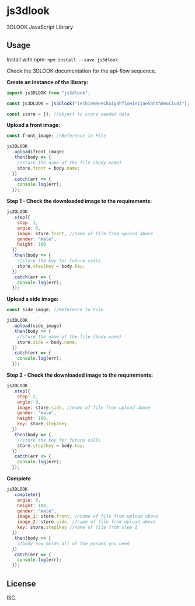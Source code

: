 # js3dlook

3DLOOK JavaScript Library

## Usage

Install with npm: `npm install --save js3dlook`.

Check the 3DLOOK documentation for the api-flow sequence.

**Create an instance of the library:**

```js
import js3DLOOK from "js3dlook";

const js3DLOOK = js3dlook("iechiem9eeChaiyahf1oHie1jae5ahth8eoCiu8i"); //SAMPLE KEY -- replace with your own api key

const store = {}; //object to store needed data
```

**Upload a front image:**

```js
const front_image; //Reference to File

js3DLOOK
  .upload(front_image)
  .then(body => {
    //store the name of the file (body.name)
    store.front = body.name;
  })
  .catch(err => {
    console.log(err);
  });
```

**Step 1 - Check the downloaded image to the requirements:**

```js
js3DLOOK
  .step({
    step: 1,
    angle: 0,
    image: store.front, //name of file from upload above
    gender: "male",
    height: 180
  })
  .then(body => {
    //store the key for future calls
    store.step1key = body.key;
  })
  .catch(err => {
    console.log(err);
  });
```

**Upload a side image:**

```js
const side_image; //Reference to File

js3DLOOK
  .upload(side_image)
  .then(body => {
    //store the name of the file (body.name)
    store.side = body.name;
  })
  .catch(err => {
    console.log(err);
  });
```

**Step 2 - Check the downloaded image to the requirements:**

```js
js3DLOOK
  .step({
    step: 2,
    angle: 0,
    image: store.side, //name of file from upload above
    gender: "male",
    height: 180,
    key: store.step1key
  })
  .then(body => {
    //store the key for future calls
    store.step2key = body.key;
  })
  .catch(err => {
    console.log(err);
  });
```

**Complete**

```js
js3DLOOK
  .complete({
    angle: 0,
    height: 180,
    gender: "male",
    image_1: store.front, //name of file from upload above
    image_2: store.side, //name of file from upload above
    key: store.step1key //name of file from step 1
  })
  .then(body => {
    //body now holds all of the params you need
  })
  .catch(err => {
    console.log(err);
  });
```

## License

ISC.
